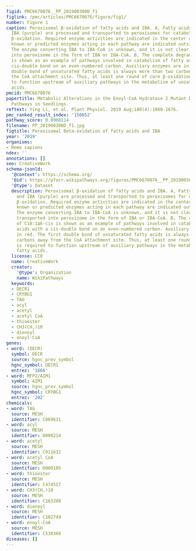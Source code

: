 ```yaml
---
figid: PMC6670076__PP_201900300D_f1
figlink: /pmc/articles/PMC6670076/figure/fig1/
number: Figure 1
caption: Peroxisomal β-oxidation of fatty acids and IBA. A, Fatty acids (green) and
  IBA (purple) are processed and transported to peroxisomes for catabolism through
  β-oxidation. Required enzyme activities are indicated in the center of the mechanism;
  known or predicted enzymes acting in each pathway are indicated outside the arrows.
  The enzyme converting IBA to IBA-CoA is unknown, and it is not clear if IBA is transported
  into peroxisome in the form of IBA or IBA-CoA. B, The complete degradation of C18:1Δ6-cis
  is shown as an example of pathways involved in catabolism of fatty acids with a
  cis-double bond on an even-numbered carbon. Auxiliary enzymes are in red. The first
  double bond of unsaturated fatty acids is always more than two carbons away from
  the CoA attachment site. Thus, at least one round of core β-oxidation is required
  to function upstream of auxiliary pathways in the metabolism of unsaturated fatty
  acids.
pmcid: PMC6670076
papertitle: Metabolic Alterations in the Enoyl-CoA Hydratase 2 Mutant Disrupt Peroxisomal
  Pathways in Seedlings.
reftext: Ying Li, et al. Plant Physiol. 2019 Aug;180(4):1860-1876.
pmc_ranked_result_index: '150652'
pathway_score: 0.8908114
filename: PP_201900300D_f1.jpg
figtitle: Peroxisomal Beta-oxidation of fatty acids and IBA
year: '2019'
organisms:
- Homo sapiens
ndex: ''
annotations: []
seo: CreativeWork
schema-jsonld:
  '@context': https://schema.org/
  '@id': https://pfocr.wikipathways.org/figures/PMC6670076__PP_201900300D_f1.html
  '@type': Dataset
  description: Peroxisomal β-oxidation of fatty acids and IBA. A, Fatty acids (green)
    and IBA (purple) are processed and transported to peroxisomes for catabolism through
    β-oxidation. Required enzyme activities are indicated in the center of the mechanism;
    known or predicted enzymes acting in each pathway are indicated outside the arrows.
    The enzyme converting IBA to IBA-CoA is unknown, and it is not clear if IBA is
    transported into peroxisome in the form of IBA or IBA-CoA. B, The complete degradation
    of C18:1Δ6-cis is shown as an example of pathways involved in catabolism of fatty
    acids with a cis-double bond on an even-numbered carbon. Auxiliary enzymes are
    in red. The first double bond of unsaturated fatty acids is always more than two
    carbons away from the CoA attachment site. Thus, at least one round of core β-oxidation
    is required to function upstream of auxiliary pathways in the metabolism of unsaturated
    fatty acids.
  license: CC0
  name: CreativeWork
  creator:
    '@type': Organization
    name: WikiPathways
  keywords:
  - DECR1
  - CRYBG1
  - TAG
  - acyl
  - acetyl
  - acetyl CoA
  - thioester
  - CH3(CH,)10
  - dienoyl
  - enoyl-CoA
genes:
- word: (DECR)
  symbol: DECR
  source: hgnc_prev_symbol
  hgnc_symbol: DECR1
  entrez: '1666'
- word: MFP2/AIM1
  symbol: AIM1
  source: hgnc_prev_symbol
  hgnc_symbol: CRYBG1
  entrez: '202'
chemicals:
- word: TAG
  source: MESH
  identifier: C069631
- word: acyl
  source: MESH
  identifier: D000214
- word: acetyl
  source: MESH
  identifier: C011632
- word: acetyl CoA
  source: MESH
  identifier: D000105
- word: thioester
  source: MESH
  identifier: C474517
- word: CH3(CH,)10
  source: MESH
  identifier: C103208
- word: dienoyl
  source: MESH
  identifier: C102749
- word: enoyl-CoA
  source: MESH
  identifier: C530366
diseases: []
---
```


